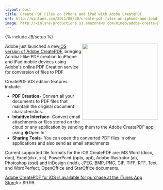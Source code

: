 ```yaml
---
layout: post
title: Create PDF Files on iPhone and iPad with Adobe CreatePDF
url: http://kinlane.com/2011/08/30/create-pdf-files-on-iphone-and-ipad-with-adobe-createpdf/
image: http://kinlane-productions.s3.amazonaws.com/mimeo/adobe-create-pdf-ios-screenshot.jpg
---
```

{% include JB/setup %}
<p>
     <img src="http://kinlane-productions.s3.amazonaws.com/mimeo/adobe-create-pdf-ios-screenshot.jpg"  width="250" align="right" />Adobe just launched a new<a title="iOS version of Create PDF" href="http://blogs.adobe.com/acrobat/2011/08/create-pdf-on-ios.html">iOS version of Adobe CreatePDF</a>, bringing Acrobat-like PDF creation to iPhone and iPad mobile devices using Adobe's online PDF Creation service for conversion of files to PDF.
</p>

<p>
     CreatePDF iOS edition features include:
</p>
<ul class="mainlist">
     <li>
          <strong>PDF Creation</strong>- Convert all your documents to PDF files that maintain the original document characteristics.
     </li>
     <li>
          <strong>Intuitive Interface</strong>- Convert email attachments or files stored on the cloud or any application by sending them to the Adobe CreatePDF app using �Open In.'
     </li>
     <li>
          <strong>Sharing Tools</strong>- You can open the converted PDF files in other applications and also send as email attachments
     </li>
</ul>
<p>
     Current supported file formats for the iOS CreatePDF are: MS Word (docx, doc), Excel(xlsx, xls), PowerPoint (pptx, ppt), Adobe Illustrator (ai), Photoshop (psd) and InDesign (indd), JPEG, BMP, PNG, GIF, TIFF, RTF, Text and WordPerfect, OpenOffice and StarOffice documents.
</p>

<p>
     <a title="Adobe CreatePDF for iOS is available for purchase at the iTunes App Store" href="http://itunes.apple.com/in/app/adobe-createpdf/id456561495?mt=8">Adobe CreatePDF for iOS is available for purchase at the iTunes App Store</a>for $9.99.
</p>